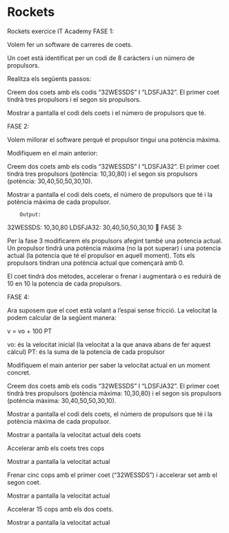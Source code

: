 # Rockets
Rockets exercice IT Academy
FASE 1:

Volem fer un software de carreres de coets. 

Un coet està identificat per un codi de 8 caràcters i un número de propulsors. 

Realitza els següents passos:

Creem dos coets amb els codis “32WESSDS” I “LDSFJA32”. El primer coet tindrà tres propulsors i el segon sis propulsors.

Mostrar a pantalla el codi dels coets i el número de propulsors que té.


FASE 2:

Volem millorar el software perquè el propulsor tingui una potència màxima.

Modifiquem en el main anterior: 

Creem dos coets amb els codis “32WESSDS” I “LDSFJA32”. El primer coet tindrà tres propulsors (potència: 10,30,80) i el segon sis propulsors (potència: 30,40,50,50,30,10). 

Mostrar a pantalla el codi dels coets, el número de propulsors que té i la potència màxima de cada propulsor. 

		Output:
32WESSDS: 10,30,80
LDSFJA32: 30,40,50,50,30,10

FASE 3:

Per la fase 3 modificarem els propulsors afegint també una potencia actual. Un propulsor tindrà una potència màxima (no la pot superar) i una potencia actual (la potencia que té el propulsor en aquell moment). Tots els propulsors tindran una potència actual que començarà amb 0. 

El coet tindrà dos mètodes, accelerar o frenar i  augmentarà o es reduirà de 10 en 10 la potencia de cada propulsors. 


FASE 4:

Ara suposem que el coet està volant a l’espai sense fricció. La velocitat la podem calcular de la següent manera:


v = vo + 100 PT

vo: és la velocitat inicial (la velocitat a la que anava abans de fer aquest càlcul)
PT: és la suma de la potencia de cada propulsor






Modifiquem el main anterior per saber la velocitat actual en un moment concret. 

Creem dos coets amb els codis “32WESSDS” I “LDSFJA32”. El primer coet tindrà tres propulsors (potència màxima: 10,30,80) i el segon sis propulsors (potència màxima: 30,40,50,50,30,10). 

Mostrar a pantalla el codi dels coets, el número de propulsors que té i la potència màxima de cada propulsor.

Mostrar a pantalla la velocitat actual dels coets

Accelerar amb els coets tres cops

Mostrar a pantalla la velocitat actual

Frenar cinc cops amb el primer coet (“32WESSDS”) i accelerar set amb el segon coet.

Mostrar a pantalla la velocitat actual

Accelerar 15 cops amb els dos coets.

Mostrar a pantalla la velocitat actual


